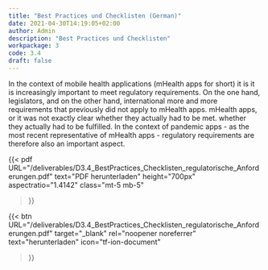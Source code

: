 ```yaml
---
title: "Best Practices und Checklisten (German)"
date: 2021-04-30T14:19:05+02:00
author: Admin
description: "Best Practices und Checklisten"
workpackage: 3
code: 3.4
draft: false
---
```


In the context of mobile health applications (mHealth apps for short) it is it is increasingly important to meet regulatory requirements. On the one hand, legislators, and on the other hand, international more and more requirements that previously did not apply to mHealth apps. mHealth apps, or it was not exactly clear whether they actually had to be met. whether they actually had to be fulfilled. In the context of pandemic apps - as the most recent representative of mHealth apps - regulatory requirements are therefore also an important aspect.



{{< pdf
    URL="/deliverables/D3.4_BestPractices_Checklisten_regulatorische_Anforderungen.pdf"
    text="PDF herunterladen"
    height="700px"
    aspectratio="1.4142"
    class="mt-5 mb-5"
>}}


{{< btn
        URL="/deliverables/D3.4_BestPractices_Checklisten_regulatorische_Anforderungen.pdf"
        target="_blank"
        rel="noopener noreferrer"
        text="herunterladen"
        icon="tf-ion-document"
>}}
